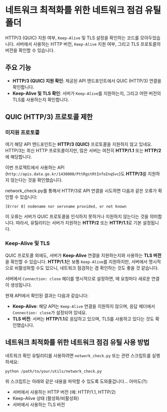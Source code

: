 # 네트워크 최적화를 위한 네트워크 점검 유틸 폴더
HTTP/3 (QUIC) 지원 여부, `Keep-Alive` 및 TLS 설정을 확인하는 코드를 모아두었습니다. 서버에서 사용하는 HTTP 버전, `Keep-Alive` 지원 여부, 그리고 TLS 프로토콜의 버전을 확인할 수 있습니다.

## 주요 기능
- **HTTP/3 (QUIC) 지원 확인**: 제공된 API 엔드포인트에서 QUIC (HTTP/3) 연결을 확인합니다.
- **Keep-Alive 및 TLS 확인**: 서버가 `Keep-Alive`를 지원하는지, 그리고 어떤 버전의 TLS를 사용하는지 확인합니다.

## QUIC (HTTP/3) 프로토콜 제한
### **미지원 프로토콜**
여기 해당 API 엔드포인트는 **HTTP/3 (QUIC)** 프로토콜을 지원하지 않고 있네요. HTTP/3는 최신 HTTP 프로토콜이지만, 많은 서버는 여전히 **HTTP/1.1** 또는 **HTTP/2**에 해당합니다.

이번 프로젝트에서 사용하는 API (`http://apis.data.go.kr/1430000/PttRgstRtInfoInqSvc`)도 **HTTP/3**를 지원하지 않는다는 것을 확인했습니다.


network_check.py를 통해서
HTTP/3로 API 연결을 시도하면 다음과 같은 오류가 확인할 수 있습니다:

```
[Error 8] nodename nor servname provided, or not known
```

이 오류는 서버가 QUIC 프로토콜을 인식하지 못하거나 지원하지 않는다는 것을 의미합니다. 따라서, 유틸리티는 서버가 지원하는 **HTTP/2** 또는 **HTTP/1.1**로 기본 설정됩니다.

### **Keep-Alive 및 TLS**
QUIC 프로토콜 외에도, 서버가 **Keep-Alive** 연결을 지원하는지와 사용하는 **TLS 버전**을 확인할 수 있습니다. 
**HTTP/1.1**은 보통 `Keep-Alive`를 지원하지만, 서버에서 명시적으로 비활성화할 수도 있으니, 네트워크 점검하는 겸 확인하는 것도 좋을 것 같습니다. 

서버에서 `Connection: close` 헤더를 명시적으로 설정하면, 매 요청마다 새로운 연결이 생성됩니다.

현재 API에서 확인된 결과는 다음과 같습니다:
- **Keep-Alive**: 해당 API는 `Keep-Alive` 연결을 지원하지 않으며, 응답 헤더에서 `Connection: close`가 설정되어 있네요.
- **TLS 버전**: 서버는 **HTTP/1.1**로 응답하고 있으며, TLS를 사용하고 있다는 것도 확인했습니다.

## 네트워크 최적화를 위한 네트워크 점검 유틸 사용 방법

네트워크 확인 유틸리티를 사용하려면 `network_check.py` 또는 관련 스크립트를 실행하세요:

```bash
python /path/to/your/utils/network_check.py
```

위 스크립트는 아래와 같은 내용을 파악할 수 있도록 도와줄겁니다... 아마도(?):
- 서버에서 사용하는 HTTP 버전 (예: HTTP/1.1, HTTP/2)
- Keep-Alive 상태 (활성화/비활성화)
- 서버에서 사용하는 TLS 버전

